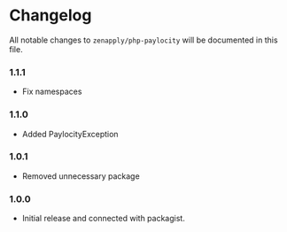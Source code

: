 # Changelog

All notable changes to `zenapply/php-paylocity` will be documented in this file.

### 1.1.1
- Fix namespaces

### 1.1.0
- Added PaylocityException

### 1.0.1
- Removed unnecessary package

### 1.0.0
- Initial release and connected with packagist.
